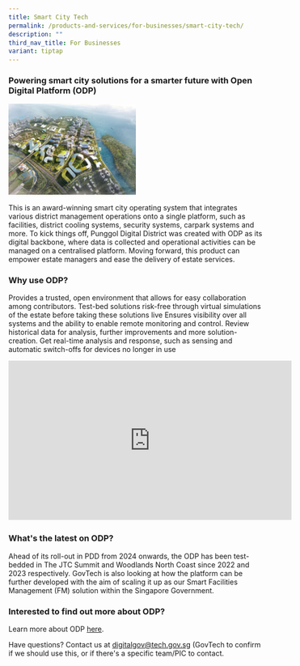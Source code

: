 ```yaml
---
title: Smart City Tech
permalink: /products-and-services/for-businesses/smart-city-tech/
description: ""
third_nav_title: For Businesses
variant: tiptap
---
```

<h3><strong>Powering smart city solutions for a smarter future with Open Digital Platform (ODP)</strong></h3>
<div class="isomer-image-wrapper">
<img style="width: 50%;" height="auto" width="100%" alt="" src="/images/Products and Services/Punggol_Digital_District.jpg">
</div>
<p>This is an award-winning smart city operating system that integrates various
district management operations onto a single platform, such as facilities,
district cooling systems, security systems, carpark systems and more. To
kick things off, Punggol Digital District was created with ODP as its digital
backbone, where data is collected and operational activities can be managed
on a centralised platform. Moving forward, this product can empower estate
managers and ease the delivery of estate services.</p>
<h3><strong>Why use ODP?</strong></h3>
<p>Provides a trusted, open environment that allows for easy collaboration
among contributors. Test-bed solutions risk-free through virtual simulations
of the estate before taking these solutions live Ensures visibility over
all systems and the ability to enable remote monitoring and control. Review
historical data for analysis, further improvements and more solution-creation.
Get real-time analysis and response, such as sensing and automatic switch-offs
for devices no longer in use</p>
<div class="iframe-wrapper">
<iframe height="315" width="560" allowfullscreen="true" frameborder="0" src="https://www.youtube.com/embed/WKsgKA-YHmc?si=YU3wJd7ZmEpq4-Gs"></iframe>
</div>
<h3><strong>What's the latest on ODP?</strong></h3>
<p>Ahead of its roll-out in PDD from 2024 onwards, the ODP has been test-bedded
in The JTC Summit and Woodlands North Coast since 2022 and 2023 respectively.
GovTech is also looking at how the platform can be further developed with
the aim of scaling it up as our Smart Facilities Management (FM) solution
within the Singapore Government.</p>
<h3><strong>Interested to find out more about ODP?</strong></h3>
<p>Learn more about ODP <a href="https://www.developer.tech.gov.sg/products/categories/sensor-platforms-and-internet-of-things/open-digital-platform/overview.html" class="waffle-rich-text-link" rel="noopener noreferrer nofollow" target="_blank"><u>here</u></a>.</p>
<p>Have questions? Contact us at <a href="https://www.developer.tech.gov.sg/products/categories/sensor-platforms-and-internet-of-things/open-digital-platform/overview.html" rel="noopener noreferrer nofollow" target="_blank">digitalgov@tech.gov.sg</a> (GovTech
to confirm if we should use this, or if there's a specific team/PIC to
contact.</p>